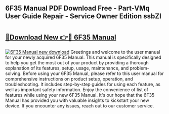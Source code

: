 ## 6F35 Manual PDF Download Free - Part-VMq User Guide Repair - Service Owner Edition ssbZI

# <h2><a href="http://bc15734.oget.top/?id=6F35+Manual">🔗Download New 👉🔴 6F35 Manual</a></h2>

[![6F35 Manual new download](https://i.imgur.com/5g1atiW.png)](http://bc15734.oget.top/?id=6F35+Manual)
Greetings and welcome to the user manual for your newly acquired 6F35 Manual. This manual is specifically designed to help you get the most out of your product by providing a thorough explanation of its features, setup, usage, maintenance, and problem-solving. Before using your 6F35 Manual, please refer to this user manual for comprehensive instructions on product setup, operation, and troubleshooting. It includes step-by-step guides for using each feature, as well as important safety information. Enjoy the convenience of list of features while using your new 6F35 Manual. It's our hope that the 6F35 Manual has provided you with valuable insights to kickstart your new device. If you encounter any issues, reach out to our customer service.
